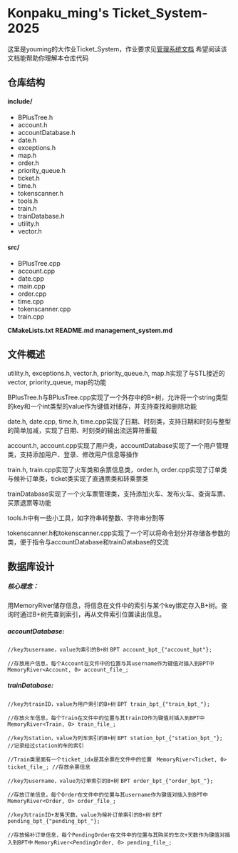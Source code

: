 # Konpaku_ming's Ticket_System-2025

这里是youming的大作业Ticket_System，作业要求见[管理系统文档](https://github.com/konpaku-ming/Ticket-System-2025/blob/main/management_system.md)
希望阅读该文档能帮助你理解本仓库代码<br>

## 仓库结构

#### include/

- BPlusTree.h
- account.h
- accountDatabase.h
- date.h
- exceptions.h
- map.h
- order.h
- priority_queue.h
- ticket.h
- time.h
- tokenscanner.h
- tools.h
- train.h
- trainDatabase.h
- utility.h
- vector.h

#### src/

- BPlusTree.cpp
- account.cpp
- date.cpp
- main.cpp
- order.cpp
- time.cpp
- tokenscanner.cpp
- train.cpp

**CMakeLists.txt**
**README.md**
**management_system.md**

## 文件概述

utility.h, exceptions.h, vector.h, priority_queue.h, map.h实现了与STL接近的vector, priority_queue, map的功能

BPlusTree.h与BPlusTree.cpp实现了一个外存中的B+树，允许将一个string类型的key和一个int类型的value作为键值对储存，并支持查找和删除功能

date.h, date.cpp, time.h, time.cpp实现了日期、时刻类，支持日期和时刻与整型的简单加减，实现了日期、时刻类的输出流运算符重载

account.h, account.cpp实现了用户类，accountDatabase实现了一个用户管理类，支持添加用户、登录、修改用户信息等操作

train.h, train.cpp实现了火车类和余票信息类，order.h, order.cpp实现了订单类与候补订单类，ticket类实现了直通票类和转乘票类

trainDatabase实现了一个火车票管理类，支持添加火车、发布火车、查询车票、买票退票等功能

tools.h中有一些小工具，如字符串转整数、字符串分割等

tokenscanner.h和tokenscanner.cpp实现了一个可以将命令划分并存储各参数的类，便于指令与accountDatabase和trainDatabase的交流

## 数据库设计

##### 核心理念：

用MemoryRiver储存信息，将信息在文件中的索引与某个key绑定存入B+树。查询时通过B+树先查到索引，再从文件索引位置读出信息。

##### accountDatabase:

`//key为username，value为索引的B+树`
`BPT account_bpt_{"account_bpt"}; `

`//存放用户信息，每个Account在文件中的位置与其username作为键值对插入到BPT中`
`MemoryRiver<Account, 0> account_file_; `

##### trainDatabase:

`//key为trainID，value为用户索引的B+树`
`BPT train_bpt_{"train_bpt_"}; `

`//存放火车信息，每个Train在文件中的位置与其trainID作为键值对插入到BPT中`
`MemoryRiver<Train, 0> train_file_; `

`//key为station，value为列车索引的B+树`
`BPT station_bpt_{"station_bpt_"}; //记录经过station的车的索引`

`//Train类里面有一个ticket_idx是其余票在文件中的位置 `
`MemoryRiver<Ticket, 0> ticket_file_; //存放余票信息`

`//key为username，value为订单索引的B+树`
`BPT order_bpt_{"order_bpt_"};`

`//存放订单信息，每个Order在文件中的位置与其username作为键值对插入到BPT中`
`MemoryRiver<Order, 0> order_file_; `

`//key为trainID+发售天数，value为候补订单索引的B+树`
`BPT pending_bpt_{"pending_bpt_"};`

`//存放候补订单信息，每个PendingOrder在文件中的位置与其购买的车次+天数作为键值对插入到BPT中`
`MemoryRiver<PendingOrder, 0> pending_file_; `


